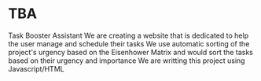 # TBA
Task Booster Assistant
We are creating a website that is dedicated to help the user manage and schedule their tasks
We use automatic sorting of the project's urgency based on the Eisenhower Matrix and would sort the tasks based on their urgency and importance
We are writting this project using Javascript/HTML